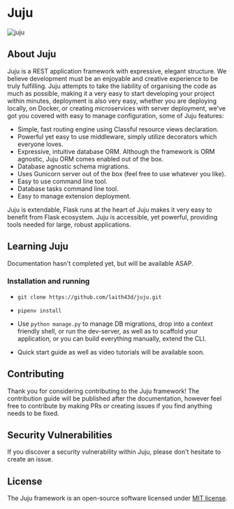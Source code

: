 # Juju

![juju](https://emojipedia-us.s3.amazonaws.com/thumbs/120/apple/129/potato_1f954.png)

## About Juju

Juju is a REST application framework with expressive, elegant structure. We believe development must be an enjoyable and creative experience to be truly fulfilling. Juju attempts to take the liability of organising the code as much as possible, making it a very easy to start developing your project within minutes, deployment is also very easy, whether you are deploying locally, on Docker, or creating microservices with server deployment, we've got you covered with easy to manage configuration, some of Juju features:

- Simple, fast routing engine using Classful resource views declaration.
- Powerful yet easy to use middleware, simply utilize decorators which everyone loves.
- Expressive, intuitive database ORM. Although the framework is ORM agnostic, Juju ORM comes enabled out of the box.
- Database agnostic schema migrations.
- Uses Gunicorn server out of the box (feel free to use whatever you like).
- Easy to use command line tool.
- Database tasks command line tool.
- Easy to manage extension deployment.

Juju is extendable, Flask runs at the heart of Juju makes it very easy to benefit from Flask ecosystem. Juju is accessible, yet powerful, providing tools needed for large, robust applications.

## Learning Juju

Documentation hasn't completed yet, but will be available ASAP.

### Installation and running

* `git clone https://github.com/laith43d/juju.git`
* `pipenv install`
* Use `python manage.py` to manage DB migrations, drop into a context friendly shell, or run the dev-server, as well as  to scaffold your application, or you can build everything manually, extend the CLI.


* Quick start guide as well as video tutorials will be available soon.

## Contributing

Thank you for considering contributing to the Juju framework! The contribution guide will be published after the documentation, however feel free to contribute by making PRs or creating issues if you find anything needs to be fixed.

## Security Vulnerabilities

If you discover a security vulnerability within Juju, please don't hesitate to create an issue.

## License

The Juju framework is an open-source software licensed under [MIT license](https://opensource.org/licenses/MIT).

